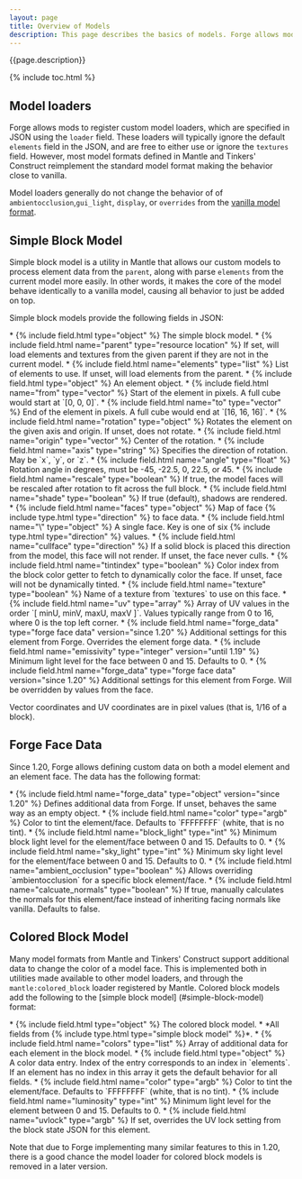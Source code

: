 ```yaml
---
layout: page
title: Overview of Models
description: This page describes the basics of models. Forge allows mods to extend the vanilla model format by adding custom model loaders which can have dynamic behavior. These loaders will replace certain but not all elements of the vanilla model format.
---
```


{{page.description}}

{% include toc.html %}

## Model loaders

Forge allows mods to register custom model loaders, which are specified in JSON using the `loader` field. These loaders will typically ignore the default `elements` field in the JSON, and are free to either use or ignore the `textures` field. However, most model formats defined in Mantle and Tinkers' Construct reimplement the standard model format making the behavior close to vanilla.

Model loaders generally do not change the behavior of of `ambientocclusion`,`gui_light`, `display`, or `overrides` from the [vanilla model format](https://minecraft.wiki/w/Model).

## Simple Block Model

Simple block model is a utility in Mantle that allows our custom models to process element data from the `parent`, along with parse `elements` from the current model more easily. In other words, it makes the core of the model behave identically to a vanilla model, causing all behavior to just be added on top.

Simple block models provide the following fields in JSON:

<div class="treeview" markdown=1>
* {% include field.html type="object" %} The simple block model.
    * {% include field.html name="parent" type="resource location" %} If set, will load elements and textures from the given parent if they are not in the current model.
    * {% include field.html name="elements" type="list" %} List of elements to use. If unset, will load elements from the parent.
        * {% include field.html type="object" %} An element object.
            * {% include field.html name="from" type="vector" %} Start of the element in pixels. A full cube would start at `[0, 0, 0]`.
            * {% include field.html name="to" type="vector" %} End of the element in pixels. A full cube would end at `[16, 16, 16]`.
            * {% include field.html name="rotation" type="object" %} Rotates the element on the given axis and origin. If unset, does not rotate.
                * {% include field.html name="origin" type="vector" %} Center of the rotation.
                * {% include field.html name="axis" type="string" %} Specifies the direction of rotation. May be `x`, `y`, or `z`.
                * {% include field.html name="angle" type="float" %} Rotation angle in degrees, must be -45, -22.5, 0, 22.5, or 45.
                * {% include field.html name="rescale" type="boolean" %} If true, the model faces will be rescaled after rotation to fit across the full block.
            * {% include field.html name="shade" type="boolean" %} If true (default), shadows are rendered.
            * {% include field.html name="faces" type="object" %} Map of face {% include type.html type="direction" %} to face data.
            * {% include field.html name="\<direction\>" type="object" %} A single face. Key is one of six {% include type.html type="direction" %} values.
                * {% include field.html name="cullface" type="direction" %} If a solid block is placed this direction from the model, this face will not render. If unset, the face never culls.
                * {% include field.html name="tintindex" type="boolean" %} Color index from the block color getter to fetch to dynamically color the face. If unset, face will not be dynamically tinted.
                * {% include field.html name="texture" type="boolean" %} Name of a texture from `textures` to use on this face.
                * {% include field.html name="uv" type="array" %} Array of UV values in the order `[ minU, minV, maxU, maxV ]`. Values typically range from 0 to 16, where 0 is the top left corner. 
                * {% include field.html name="forge_data" type="forge face data" version="since 1.20" %} Additional settings for this element from Forge. Overrides the element forge data.
                * {% include field.html name="emissivity" type="integer" version="until 1.19" %} Minimum light level for the face between 0 and 15. Defaults to 0.
            * {% include field.html name="forge_data" type="forge face data" version="since 1.20" %} Additional settings for this element from Forge. Will be overridden by values from the face.
</div>

Vector coordinates and UV coordinates are in pixel values (that is, 1/16 of a block).

## Forge Face Data

Since 1.20, Forge allows defining custom data on both a model element and an element face. The data has the following format:

<div class="treeview" markdown=1>
* {% include field.html name="forge_data" type="object" version="since 1.20" %} Defines additional data from Forge. If unset, behaves the same way as an empty object.
    * {% include field.html name="color" type="argb" %} Color to tint the element/face. Defaults to `FFFFFFFF` (white, that is no tint).
    * {% include field.html name="block_light" type="int" %} Minimum block light level for the element/face between 0 and 15. Defaults to 0.
    * {% include field.html name="sky_light" type="int" %} Minimum sky light level for the element/face between 0 and 15. Defaults to 0.
    * {% include field.html name="ambient_occlusion" type="boolean" %} Allows overriding `ambientocclusion` for a specific block element/face.
    * {% include field.html name="calcuate_normals" type="boolean" %} If true, manually calculates the normals for this element/face instead of inheriting facing normals like vanilla. Defaults to false.
</div>

## Colored Block Model

Many model formats from Mantle and Tinkers' Construct support additional data to change the color of a model face. This is implemented both in utilities made available to other model loaders, and through the `mantle:colored_block` loader registered by Mantle. Colored block models add the following to the [simple block model]
(#simple-block-model) format:

<div class="treeview" markdown=1>
* {% include field.html type="object" %} The colored block model.
    * *All fields from {% include type.html type="simple block model" %}*.
    * {% include field.html name="colors" type="list" %} Array of additional data for each element in the block model.
        * {% include field.html type="object" %} A color data entry. Index of the entry corresponds to an index in `elements`. If an element has no index in this array it gets the default behavior for all fields.
            * {% include field.html name="color" type="argb" %} Color to tint the element/face. Defaults to `FFFFFFFF` (white, that is no tint).
            * {% include field.html name="luminosity" type="int" %} Minimum light level for the element between 0 and 15. Defaults to 0.
            * {% include field.html name="uvlock" type="argb" %} If set, overrides the UV lock setting from the block state JSON for this element.
</div>

Note that due to Forge implementing many similar features to this in 1.20, there is a good chance the model loader for colored block models is removed in a later version.